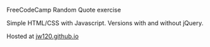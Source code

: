
FreeCodeCamp Random Quote exercise

Simple HTML/CSS with Javascript. Versions with and without jQuery.

Hosted at [jw120.github.io](jw120.github.io)
